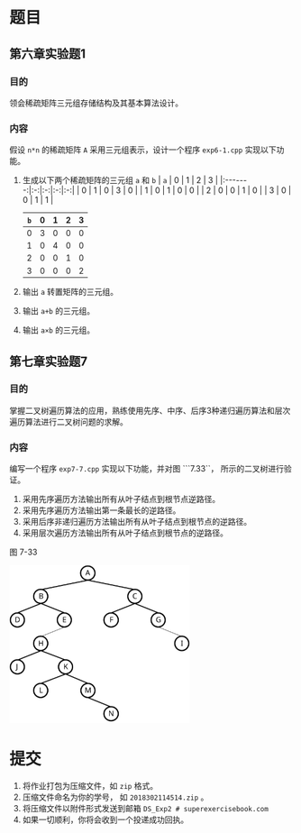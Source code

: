 # 题目

## 第六章实验题1
### 目的
领会稀疏矩阵三元组存储结构及其基本算法设计。
### 内容
假设 ```n*n``` 的稀疏矩阵 ```A``` 采用三元组表示，设计一个程序 ```exp6-1.cpp``` 实现以下功能。
1. 生成以下两个稀疏矩阵的三元组 ```a``` 和 ```b```
   | ```a``` | 0 | 1 | 2 | 3 | 
   |:-------:|:-:|:-:|:-:|:-:| 
   |    0    | 1 | 0 | 3 | 0 |
   |    1    | 0 | 1 | 0 | 0 |
   |    2    | 0 | 0 | 1 | 0 |
   |    3    | 0 | 0 | 1 | 1 |

   | ```b``` | 0 | 1 | 2 | 3 | 
   |:-------:|:-:|:-:|:-:|:-:| 
   |    0    | 3 | 0 | 0 | 0 |
   |    1    | 0 | 4 | 0 | 0 |
   |    2    | 0 | 0 | 1 | 0 |
   |    3    | 0 | 0 | 0 | 2 |
2. 输出 ```a``` 转置矩阵的三元组。
3. 输出 ```a+b``` 的三元组。
4. 输出 ```a×b``` 的三元组。

## 第七章实验题7
### 目的
掌握二叉树遍历算法的应用，熟练使用先序、中序、后序3种递归遍历算法和层次遍历算法进行二叉树问题的求解。
### 内容
编写一个程序 ```exp7-7.cpp``` 实现以下功能，并对图 ```7.33``， 所示的二叉树进行验证。
1. 采用先序遍历方法输出所有从叶子结点到根节点逆路径。
2. 采用先序遍历方法输出第一条最长的逆路径。
3. 采用后序非递归遍历方法输出所有从叶子结点到根节点的逆路径。
4. 采用层次遍历方法输出所有从叶子结点到根节点的逆路径。

图 7-33 

<img src="image/7.33.svg" width="320"/>

# 提交
1. 将作业打包为压缩文件，如 ```zip``` 格式。
2. 压缩文件命名为你的学号， 如 ```2018302114514.zip``` 。
3. 将压缩文件以附件形式发送到邮箱 ```DS_Exp2 # superexercisebook.com```
4. 如果一切顺利，你将会收到一个投递成功回执。